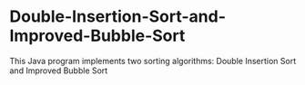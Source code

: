 # Double-Insertion-Sort-and-Improved-Bubble-Sort
This Java program implements two sorting algorithms: Double Insertion Sort and Improved Bubble Sort
